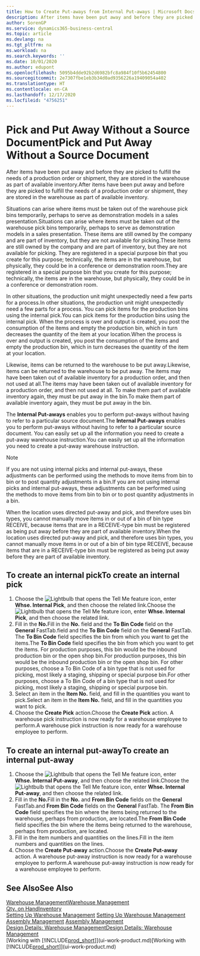 ```yaml
---
title: How to Create Put-aways from Internal Put-aways | Microsoft Docs
description: After items have been put away and before they are picked to fulfill the needs of a production order or shipment, they are stored in the warehouse as part of available inventory.
author: SorenGP
ms.service: dynamics365-business-central
ms.topic: article
ms.devlang: na
ms.tgt_pltfrm: na
ms.workload: na
ms.search.keywords: ''
ms.date: 10/01/2020
ms.author: edupont
ms.openlocfilehash: 5095b4dde92b2d6982bfc8a984f10f5b62454800
ms.sourcegitcommit: 2e7307fbe1eb3b34d0ad9356226a19409054a402
ms.translationtype: HT
ms.contentlocale: en-CA
ms.lasthandoff: 12/17/2020
ms.locfileid: "4756251"
---
```

# <a name="pick-and-put-away-without-a-source-document"></a><span data-ttu-id="d85cd-103">Pick and Put Away Without a Source Document</span><span class="sxs-lookup"><span data-stu-id="d85cd-103">Pick and Put Away Without a Source Document</span></span>
<span data-ttu-id="d85cd-104">After items have been put away and before they are picked to fulfill the needs of a production order or shipment, they are stored in the warehouse as part of available inventory.</span><span class="sxs-lookup"><span data-stu-id="d85cd-104">After items have been put away and before they are picked to fulfill the needs of a production order or shipment, they are stored in the warehouse as part of available inventory.</span></span>  

<span data-ttu-id="d85cd-105">Situations can arise where items must be taken out of the warehouse pick bins temporarily, perhaps to serve as demonstration models in a sales presentation.</span><span class="sxs-lookup"><span data-stu-id="d85cd-105">Situations can arise where items must be taken out of the warehouse pick bins temporarily, perhaps to serve as demonstration models in a sales presentation.</span></span> <span data-ttu-id="d85cd-106">These items are still owned by the company and are part of inventory, but they are not available for picking.</span><span class="sxs-lookup"><span data-stu-id="d85cd-106">These items are still owned by the company and are part of inventory, but they are not available for picking.</span></span> <span data-ttu-id="d85cd-107">They are registered in a special purpose bin that you create for this purpose; technically, the items are in the warehouse, but physically, they could be in a conference or demonstration room.</span><span class="sxs-lookup"><span data-stu-id="d85cd-107">They are registered in a special purpose bin that you create for this purpose; technically, the items are in the warehouse, but physically, they could be in a conference or demonstration room.</span></span>  

<span data-ttu-id="d85cd-108">In other situations, the production unit might unexpectedly need a few parts for a process.</span><span class="sxs-lookup"><span data-stu-id="d85cd-108">In other situations, the production unit might unexpectedly need a few parts for a process.</span></span> <span data-ttu-id="d85cd-109">You can pick items for the production bins using the internal pick.</span><span class="sxs-lookup"><span data-stu-id="d85cd-109">You can pick items for the production bins using the internal pick.</span></span> <span data-ttu-id="d85cd-110">When the process is over and output is created, you post the consumption of the items and empty the production bin, which in turn decreases the quantity of the item at your location.</span><span class="sxs-lookup"><span data-stu-id="d85cd-110">When the process is over and output is created, you post the consumption of the items and empty the production bin, which in turn decreases the quantity of the item at your location.</span></span>  

<span data-ttu-id="d85cd-111">Likewise, items can be returned to the warehouse to be put away.</span><span class="sxs-lookup"><span data-stu-id="d85cd-111">Likewise, items can be returned to the warehouse to be put away.</span></span> <span data-ttu-id="d85cd-112">The items may have been taken out of available inventory for a production order, and then not used at all.</span><span class="sxs-lookup"><span data-stu-id="d85cd-112">The items may have been taken out of available inventory for a production order, and then not used at all.</span></span> <span data-ttu-id="d85cd-113">To make them part of available inventory again, they must be put away in the bin.</span><span class="sxs-lookup"><span data-stu-id="d85cd-113">To make them part of available inventory again, they must be put away in the bin.</span></span>  

<span data-ttu-id="d85cd-114">The **Internal Put-aways** enables you to perform put-aways without having to refer to a particular source document.</span><span class="sxs-lookup"><span data-stu-id="d85cd-114">The **Internal Put-aways** enables you to perform put-aways without having to refer to a particular source document.</span></span> <span data-ttu-id="d85cd-115">You can easily set up all the information you need to create a put-away warehouse instruction.</span><span class="sxs-lookup"><span data-stu-id="d85cd-115">You can easily set up all the information you need to create a put-away warehouse instruction.</span></span>  

> [!NOTE]  
>  <span data-ttu-id="d85cd-116">If you are not using internal picks and internal put-aways, these adjustments can be performed using the methods to move items from bin to bin or to post quantity adjustments in a bin.</span><span class="sxs-lookup"><span data-stu-id="d85cd-116">If you are not using internal picks and internal put-aways, these adjustments can be performed using the methods to move items from bin to bin or to post quantity adjustments in a bin.</span></span>  
>   
>  <span data-ttu-id="d85cd-117">When the location uses directed put-away and pick, and therefore uses bin types, you cannot manually move items in or out of a bin of bin type RECEIVE, because items that are in a RECEIVE-type bin must be registered as being put away before they are part of available inventory.</span><span class="sxs-lookup"><span data-stu-id="d85cd-117">When the location uses directed put-away and pick, and therefore uses bin types, you cannot manually move items in or out of a bin of bin type RECEIVE, because items that are in a RECEIVE-type bin must be registered as being put away before they are part of available inventory.</span></span>  

## <a name="to-create-an-internal-pick"></a><span data-ttu-id="d85cd-118">To create an internal pick</span><span class="sxs-lookup"><span data-stu-id="d85cd-118">To create an internal pick</span></span>  
1.  <span data-ttu-id="d85cd-119">Choose the ![Lightbulb that opens the Tell Me feature](media/ui-search/search_small.png "Tell me what you want to do") icon, enter **Whse. Internal Pick**, and then choose the related link.</span><span class="sxs-lookup"><span data-stu-id="d85cd-119">Choose the ![Lightbulb that opens the Tell Me feature](media/ui-search/search_small.png "Tell me what you want to do") icon, enter **Whse. Internal Pick**, and then choose the related link.</span></span>  
2.  <span data-ttu-id="d85cd-120">Fill in the **No.**</span><span class="sxs-lookup"><span data-stu-id="d85cd-120">Fill in the **No.**</span></span> <span data-ttu-id="d85cd-121">field and the **To Bin Code** field on the **General** FastTab.</span><span class="sxs-lookup"><span data-stu-id="d85cd-121">field and the **To Bin Code** field on the **General** FastTab.</span></span> <span data-ttu-id="d85cd-122">The **To Bin Code** field specifies the bin from which you want to get the items.</span><span class="sxs-lookup"><span data-stu-id="d85cd-122">The **To Bin Code** field specifies the bin from which you want to get the items.</span></span> <span data-ttu-id="d85cd-123">For production purposes, this bin would be the inbound production bin or the open shop bin.</span><span class="sxs-lookup"><span data-stu-id="d85cd-123">For production purposes, this bin would be the inbound production bin or the open shop bin.</span></span> <span data-ttu-id="d85cd-124">For other purposes, choose a To Bin Code of a bin type that is not used for picking, most likely a staging, shipping or special purpose bin.</span><span class="sxs-lookup"><span data-stu-id="d85cd-124">For other purposes, choose a To Bin Code of a bin type that is not used for picking, most likely a staging, shipping or special purpose bin.</span></span>  
3.  <span data-ttu-id="d85cd-125">Select an item in the **Item No.** field, and fill in the quantities you want to pick.</span><span class="sxs-lookup"><span data-stu-id="d85cd-125">Select an item in the **Item No.** field, and fill in the quantities you want to pick.</span></span>  
4. <span data-ttu-id="d85cd-126">Choose the **Create Pick** action.</span><span class="sxs-lookup"><span data-stu-id="d85cd-126">Choose the **Create Pick** action.</span></span> <span data-ttu-id="d85cd-127">A warehouse pick instruction is now ready for a warehouse employee to perform.</span><span class="sxs-lookup"><span data-stu-id="d85cd-127">A warehouse pick instruction is now ready for a warehouse employee to perform.</span></span>  

## <a name="to-create-an-internal-put-away"></a><span data-ttu-id="d85cd-128">To create an internal put-away</span><span class="sxs-lookup"><span data-stu-id="d85cd-128">To create an internal put-away</span></span>  
1.  <span data-ttu-id="d85cd-129">Choose the ![Lightbulb that opens the Tell Me feature](media/ui-search/search_small.png "Tell me what you want to do") icon, enter **Whse. Internal Put-away**, and then choose the related link.</span><span class="sxs-lookup"><span data-stu-id="d85cd-129">Choose the ![Lightbulb that opens the Tell Me feature](media/ui-search/search_small.png "Tell me what you want to do") icon, enter **Whse. Internal Put-away**, and then choose the related link.</span></span>  
2.  <span data-ttu-id="d85cd-130">Fill in the **No.**</span><span class="sxs-lookup"><span data-stu-id="d85cd-130">Fill in the **No.**</span></span> <span data-ttu-id="d85cd-131">and **From Bin Code** fields on the **General** FastTab.</span><span class="sxs-lookup"><span data-stu-id="d85cd-131">and **From Bin Code** fields on the **General** FastTab.</span></span> <span data-ttu-id="d85cd-132">The **From Bin Code** field specifies the bin where the items being returned to the warehouse, perhaps from production, are located.</span><span class="sxs-lookup"><span data-stu-id="d85cd-132">The **From Bin Code** field specifies the bin where the items being returned to the warehouse, perhaps from production, are located.</span></span>  
3.  <span data-ttu-id="d85cd-133">Fill in the item numbers and quantities on the lines.</span><span class="sxs-lookup"><span data-stu-id="d85cd-133">Fill in the item numbers and quantities on the lines.</span></span>  
4.  <span data-ttu-id="d85cd-134">Choose the **Create Put-away** action.</span><span class="sxs-lookup"><span data-stu-id="d85cd-134">Choose the **Create Put-away** action.</span></span> <span data-ttu-id="d85cd-135">A warehouse put-away instruction is now ready for a warehouse employee to perform.</span><span class="sxs-lookup"><span data-stu-id="d85cd-135">A warehouse put-away instruction is now ready for a warehouse employee to perform.</span></span>  

## <a name="see-also"></a><span data-ttu-id="d85cd-136">See Also</span><span class="sxs-lookup"><span data-stu-id="d85cd-136">See Also</span></span>  
[<span data-ttu-id="d85cd-137">Warehouse Management</span><span class="sxs-lookup"><span data-stu-id="d85cd-137">Warehouse Management</span></span>](warehouse-manage-warehouse.md)  
[<span data-ttu-id="d85cd-138">Qty. on Hand</span><span class="sxs-lookup"><span data-stu-id="d85cd-138">Inventory</span></span>](inventory-manage-inventory.md)  
<span data-ttu-id="d85cd-139">[Setting Up Warehouse Management](warehouse-setup-warehouse.md)   </span><span class="sxs-lookup"><span data-stu-id="d85cd-139">[Setting Up Warehouse Management](warehouse-setup-warehouse.md)   </span></span>  
<span data-ttu-id="d85cd-140">[Assembly Management](assembly-assemble-items.md)  </span><span class="sxs-lookup"><span data-stu-id="d85cd-140">[Assembly Management](assembly-assemble-items.md)  </span></span>  
[<span data-ttu-id="d85cd-141">Design Details: Warehouse Management</span><span class="sxs-lookup"><span data-stu-id="d85cd-141">Design Details: Warehouse Management</span></span>](design-details-warehouse-management.md)  
<span data-ttu-id="d85cd-142">[Working with [!INCLUDE[prod_short](includes/prod_short.md)]](ui-work-product.md)</span><span class="sxs-lookup"><span data-stu-id="d85cd-142">[Working with [!INCLUDE[prod_short](includes/prod_short.md)]](ui-work-product.md)</span></span>
